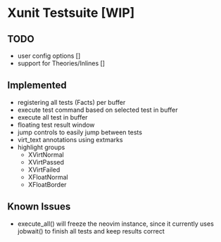 # Xunit Testsuite [WIP] 

## TODO

+ user config options []
+ support for Theories/Inlines []

## Implemented
+ registering all tests (Facts) per buffer
+ execute test command based on selected test in buffer
+ execute all test in buffer
+ floating test result window
+ jump controls to easily jump between tests
+ virt_text annotations using extmarks
+ highlight groups
  + XVirtNormal
  + XVirtPassed
  + XVirtFailed
  + XFloatNormal
  + XFloatBorder

## Known Issues
+ execute_all() will freeze the neovim instance, since it currently uses jobwait() to finish all tests and keep results correct 


